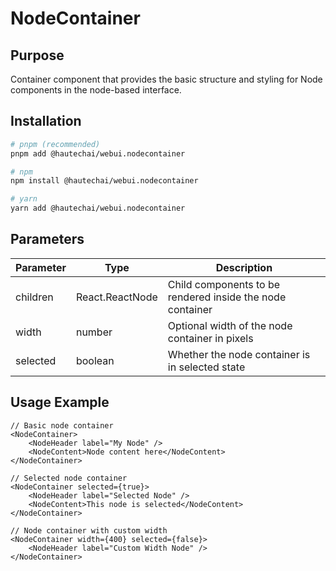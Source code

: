 # NodeContainer

## Purpose

Container component that provides the basic structure and styling for Node components in the node-based interface.

## Installation

```bash
# pnpm (recommended)
pnpm add @hautechai/webui.nodecontainer

# npm
npm install @hautechai/webui.nodecontainer

# yarn
yarn add @hautechai/webui.nodecontainer
```

## Parameters

| Parameter | Type            | Description                                               |
| --------- | --------------- | --------------------------------------------------------- |
| children  | React.ReactNode | Child components to be rendered inside the node container |
| width     | number          | Optional width of the node container in pixels            |
| selected  | boolean         | Whether the node container is in selected state           |

## Usage Example

```tsx
// Basic node container
<NodeContainer>
    <NodeHeader label="My Node" />
    <NodeContent>Node content here</NodeContent>
</NodeContainer>

// Selected node container
<NodeContainer selected={true}>
    <NodeHeader label="Selected Node" />
    <NodeContent>This node is selected</NodeContent>
</NodeContainer>

// Node container with custom width
<NodeContainer width={400} selected={false}>
    <NodeHeader label="Custom Width Node" />
</NodeContainer>
```
